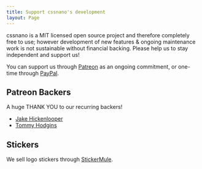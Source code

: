 ```yaml
---
title: Support cssnano's development
layout: Page
---
```


cssnano is a MIT licensed open source project and therefore completely free
to use; however development of new features & ongoing maintenance work is not
sustainable without financial backing. Please help us to stay independent and
support us!

You can support us through [Patreon](https://www.patreon.com/beneb) as an
ongoing commitment, or one-time through [PayPal](https://www.paypal.me/benebinfo).

## Patreon Backers

A huge THANK YOU to our recurring backers!

* [Jake Hickenlooper](https://twitter.com/jkenlooper)
* [Tommy Hodgins](https://twitter.com/innovati)

## Stickers

We sell logo stickers through [StickerMule](https://www.stickermule.com/uk/marketplace/11086-cssnano).
